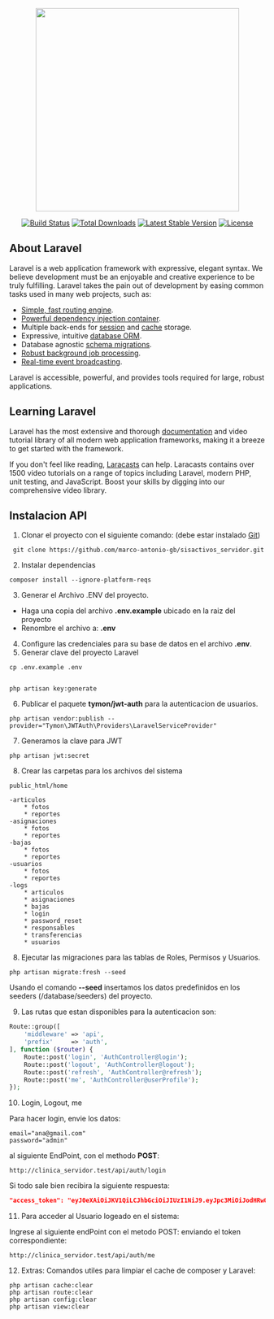 <p align="center"><a href="https://laravel.com" target="_blank"><img src="https://raw.githubusercontent.com/laravel/art/master/logo-lockup/5%20SVG/2%20CMYK/1%20Full%20Color/laravel-logolockup-cmyk-red.svg" width="400"></a></p>

<p align="center">
<a href="https://travis-ci.org/laravel/framework"><img src="https://travis-ci.org/laravel/framework.svg" alt="Build Status"></a>
<a href="https://packagist.org/packages/laravel/framework"><img src="https://img.shields.io/packagist/dt/laravel/framework" alt="Total Downloads"></a>
<a href="https://packagist.org/packages/laravel/framework"><img src="https://img.shields.io/packagist/v/laravel/framework" alt="Latest Stable Version"></a>
<a href="https://packagist.org/packages/laravel/framework"><img src="https://img.shields.io/packagist/l/laravel/framework" alt="License"></a>
</p>

## About Laravel

Laravel is a web application framework with expressive, elegant syntax. We believe development must be an enjoyable and
creative experience to be truly fulfilling. Laravel takes the pain out of development by easing common tasks used in
many web projects, such as:

-   [Simple, fast routing engine](https://laravel.com/docs/routing).
-   [Powerful dependency injection container](https://laravel.com/docs/container).
-   Multiple back-ends for [session](https://laravel.com/docs/session) and [cache](https://laravel.com/docs/cache)
    storage.
-   Expressive, intuitive [database ORM](https://laravel.com/docs/eloquent).
-   Database agnostic [schema migrations](https://laravel.com/docs/migrations).
-   [Robust background job processing](https://laravel.com/docs/queues).
-   [Real-time event broadcasting](https://laravel.com/docs/broadcasting).

Laravel is accessible, powerful, and provides tools required for large, robust applications.

## Learning Laravel

Laravel has the most extensive and thorough [documentation](https://laravel.com/docs) and video tutorial library of all
modern web application frameworks, making it a breeze to get started with the framework.

If you don't feel like reading, [Laracasts](https://laracasts.com) can help. Laracasts contains over 1500 video
tutorials on a range of topics including Laravel, modern PHP, unit testing, and JavaScript. Boost your skills by digging
into our comprehensive video library.

## Instalacion API

1. Clonar el proyecto con el siguiente comando: (debe estar instalado [Git](https://git-scm.com/downloads))

```
 git clone https://github.com/marco-antonio-gb/sisactivos_servidor.git
```

2. Instalar dependencias

```
composer install --ignore-platform-reqs

```

3. Generar el Archivo .ENV del proyecto.

-   Haga una copia del archivo **.env.example** ubicado en la raiz del proyecto
-   Renombre el archivo a: **.env**

4. Configure las credenciales para su base de datos en el archivo **.env**.
5. Generar clave del proyecto Laravel

```
cp .env.example .env


php artisan key:generate
```

6. Publicar el paquete **tymon/jwt-auth** para la autenticacion de usuarios.

```
php artisan vendor:publish --provider="Tymon\JWTAuth\Providers\LaravelServiceProvider"
```

7. Generamos la clave para JWT

```
php artisan jwt:secret
```

8. Crear las carpetas para los archivos del sistema

```
public_html/home

-articulos
	* fotos
	* reportes
-asignaciones
	* fotos
	* reportes
-bajas
	* fotos
	* reportes
-usuarios
	* fotos
	* reportes
-logs
	* articulos
	* asignaciones
	* bajas
	* login
	* password_reset
	* responsables
	* transferencias
	* usuarios
```

8. Ejecutar las migraciones para las tablas de Roles, Permisos y Usuarios.

```
php artisan migrate:fresh --seed
```

Usando el comando **--seed** insertamos los datos predefinidos en los seeders (/database/seeders) del proyecto.

9. Las rutas que estan disponibles para la autenticacion son:

```php
Route::group([
	'middleware' => 'api',
	'prefix'     => 'auth',
], function ($router) {
	Route::post('login', 'AuthController@login');
	Route::post('logout', 'AuthController@logout');
	Route::post('refresh', 'AuthController@refresh');
	Route::post('me', 'AuthController@userProfile');
});
```

10. Login, Logout, me

Para hacer login, envie los datos:

```
email="ana@gmail.com"
password="admin"
```

al siguiente EndPoint, con el methodo **POST**:

```
http://clinica_servidor.test/api/auth/login
```

Si todo sale bien recibira la siguiente respuesta:

```json
"access_token": "eyJ0eXAiOiJKV1QiLCJhbGciOiJIUzI1NiJ9.eyJpc3MiOiJodHRwOi8vY2xpbmljYV9zZXJ2aWRvci50ZXN0L2FwaS9hdXRoL2xvZ2luIiwiaWF0IjoxNjI5NDM5NDc1LCJleHAiOjE2MzU0NDY2NzUsIm5iZiI6MTYyOTQzOTQ3NSwianRpIjoiU1lXTDhCNEw4VjE1RHZyYiIsInN1YiI6MSwicHJ2IjoiNTg3MDg2M2Q0YTYyZDc5MTQ0M2ZhZjkzNmZjMzY4MDMxZDExMGM0ZiJ9.SapNYLTM8Ep3ied8caZKOE6GUwEeaoSI2oIFrnVfk9w"
```

11. Para acceder al Usuario logeado en el sistema:

Ingrese al siguiente endPoint con el metodo POST:
enviando el token correspondiente:

```
http://clinica_servidor.test/api/auth/me
```

12. Extras:
    Comandos utiles para limpiar el cache de composer y Laravel:

```
php artisan cache:clear
php artisan route:clear
php artisan config:clear
php artisan view:clear
```
